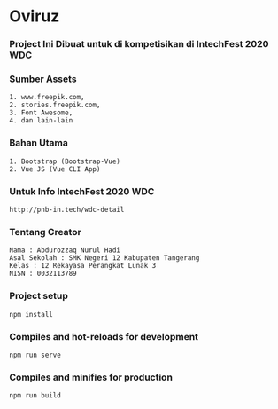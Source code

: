 # Oviruz

### Project Ini Dibuat untuk di kompetisikan di IntechFest 2020 WDC

### Sumber Assets
```
1. www.freepik.com,
2. stories.freepik.com,
3. Font Awesome,
4. dan lain-lain
```

### Bahan Utama
```
1. Bootstrap (Bootstrap-Vue)
2. Vue JS (Vue CLI App)
```

### Untuk Info IntechFest 2020 WDC
```
http://pnb-in.tech/wdc-detail
```

### Tentang Creator
```
Nama : Abdurozzaq Nurul Hadi
Asal Sekolah : SMK Negeri 12 Kabupaten Tangerang
Kelas : 12 Rekayasa Perangkat Lunak 3
NISN : 0032113789
```

### Project setup
```
npm install
```
### Compiles and hot-reloads for development
```
npm run serve
```
### Compiles and minifies for production
```
npm run build
```

